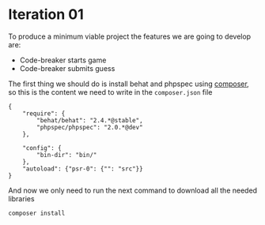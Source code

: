# Iteration 01

To produce a minimum viable project the features we are going to develop are:

 * Code-breaker starts game
 * Code-breaker submits guess

The first thing we should do is install behat and phpspec using [composer](http://getcomposer.org/), so this is the content we need to write in the `composer.json` file

    {
        "require": {
            "behat/behat": "2.4.*@stable",
            "phpspec/phpspec": "2.0.*@dev"
        },

        "config": {
            "bin-dir": "bin/"
        },
        "autoload": {"psr-0": {"": "src"}}
    }

And now we only need to run the next command to download all the needed libraries

    composer install
